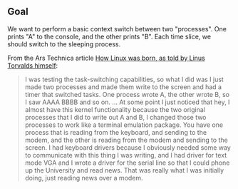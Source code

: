 ## Goal

We want to perform a basic context switch between two "processes".
One prints "A" to the console, and the other prints "B".
Each time slice, we should switch to the sleeping process.

From the Ars Technica article [How Linux was born, as told by Linus Torvalds himself](https://arstechnica.com/information-technology/2015/08/how-linux-was-born-as-told-by-linus-torvalds-himself/):

> I was testing the task-switching capabilities, so what I did was I just made
> two processes and made them write to the screen and had a timer that switched
> tasks.
> One process wrote A, the other wrote B, so I saw AAAA BBBB and so on.
> ...
> At some point I just noticed that hey, I almost have this kernel functionality
> because the two original processes that I did to write out A and B, I changed
> those two processes to work like a terminal emulation package.
> You have one process that is reading from the keyboard, and sending to the
> modem, and the other is reading from the modem and sending to the screen.
> I had keyboard drivers because I obviously needed some way to communicate with
> this thing I was writing, and I had driver for text mode VGA and I wrote a
> driver for the serial line so that I could phone up the University and read
> news.
> That was really what I was initially doing, just reading news over a modem.
